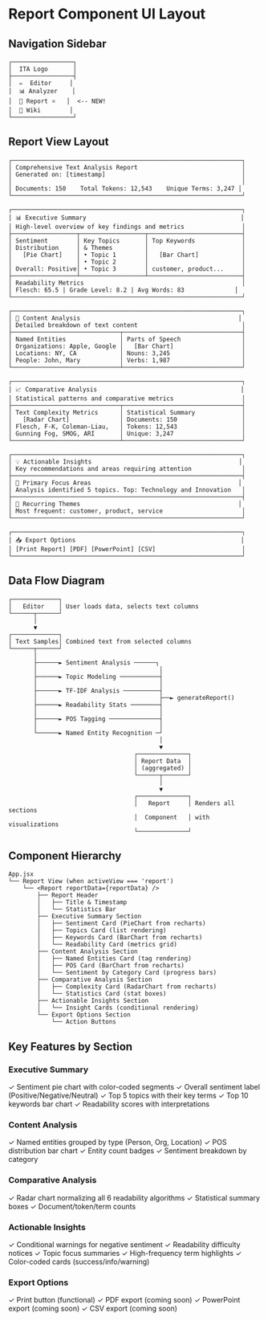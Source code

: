 # Report Component UI Layout

## Navigation Sidebar
```
┌─────────────────┐
│  ITA Logo       │
├─────────────────┤
│  ✏️  Editor     │
│  📊 Analyzer    │
│  📄 Report ⭐   │  <-- NEW!
│  📖 Wiki        │
└─────────────────┘
```

## Report View Layout
```
┌────────────────────────────────────────────────────────────────┐
│ Comprehensive Text Analysis Report                             │
│ Generated on: [timestamp]                                      │
│                                                                │
│ Documents: 150    Total Tokens: 12,543    Unique Terms: 3,247 │
└────────────────────────────────────────────────────────────────┘

┌────────────────────────────────────────────────────────────────┐
│ 📊 Executive Summary                                           │
│ High-level overview of key findings and metrics                │
├──────────────────┬──────────────────┬──────────────────────────┤
│ Sentiment        │ Key Topics       │ Top Keywords             │
│ Distribution     │ & Themes         │                          │
│   [Pie Chart]    │ • Topic 1        │   [Bar Chart]            │
│                  │ • Topic 2        │                          │
│ Overall: Positive│ • Topic 3        │ customer, product...     │
├──────────────────┴──────────────────┴──────────────────────────┤
│ Readability Metrics                                            │
│ Flesch: 65.5 | Grade Level: 8.2 | Avg Words: 83              │
└────────────────────────────────────────────────────────────────┘

┌────────────────────────────────────────────────────────────────┐
│ 📝 Content Analysis                                            │
│ Detailed breakdown of text content                             │
├──────────────────────────────┬─────────────────────────────────┤
│ Named Entities               │ Parts of Speech                 │
│ Organizations: Apple, Google │   [Bar Chart]                   │
│ Locations: NY, CA            │ Nouns: 3,245                    │
│ People: John, Mary           │ Verbs: 1,987                    │
└──────────────────────────────┴─────────────────────────────────┘

┌────────────────────────────────────────────────────────────────┐
│ 📈 Comparative Analysis                                        │
│ Statistical patterns and comparative metrics                   │
├──────────────────────────────┬─────────────────────────────────┤
│ Text Complexity Metrics      │ Statistical Summary             │
│   [Radar Chart]              │ Documents: 150                  │
│ Flesch, F-K, Coleman-Liau,   │ Tokens: 12,543                  │
│ Gunning Fog, SMOG, ARI       │ Unique: 3,247                   │
└──────────────────────────────┴─────────────────────────────────┘

┌────────────────────────────────────────────────────────────────┐
│ 💡 Actionable Insights                                         │
│ Key recommendations and areas requiring attention              │
├────────────────────────────────────────────────────────────────┤
│ 🎯 Primary Focus Areas                                         │
│ Analysis identified 5 topics. Top: Technology and Innovation   │
├────────────────────────────────────────────────────────────────┤
│ 🔑 Recurring Themes                                            │
│ Most frequent: customer, product, service                      │
└────────────────────────────────────────────────────────────────┘

┌────────────────────────────────────────────────────────────────┐
│ 📥 Export Options                                              │
│ [Print Report] [PDF] [PowerPoint] [CSV]                        │
└────────────────────────────────────────────────────────────────┘
```

## Data Flow Diagram
```
┌─────────────┐
│   Editor    │ User loads data, selects text columns
└──────┬──────┘
       │
       ▼
┌─────────────┐
│ Text Samples│ Combined text from selected columns
└──────┬──────┘
       │
       ├──────► Sentiment Analysis ──────┐
       │                                  │
       ├──────► Topic Modeling ───────────┤
       │                                  │
       ├──────► TF-IDF Analysis ──────────┤
       │                                  ├──► generateReport()
       ├──────► Readability Stats ────────┤
       │                                  │
       ├──────► POS Tagging ──────────────┤
       │                                  │
       └──────► Named Entity Recognition ─┘
                                          │
                                          ▼
                                   ┌──────────────┐
                                   │ Report Data  │
                                   │ (aggregated) │
                                   └──────┬───────┘
                                          │
                                          ▼
                                   ┌──────────────┐
                                   │   Report     │ Renders all sections
                                   │  Component   │ with visualizations
                                   └──────────────┘
```

## Component Hierarchy
```
App.jsx
└── Report View (when activeView === 'report')
    └── <Report reportData={reportData} />
        ├── Report Header
        │   ├── Title & Timestamp
        │   └── Statistics Bar
        ├── Executive Summary Section
        │   ├── Sentiment Card (PieChart from recharts)
        │   ├── Topics Card (list rendering)
        │   ├── Keywords Card (BarChart from recharts)
        │   └── Readability Card (metrics grid)
        ├── Content Analysis Section
        │   ├── Named Entities Card (tag rendering)
        │   ├── POS Card (BarChart from recharts)
        │   └── Sentiment by Category Card (progress bars)
        ├── Comparative Analysis Section
        │   ├── Complexity Card (RadarChart from recharts)
        │   └── Statistics Card (stat boxes)
        ├── Actionable Insights Section
        │   └── Insight Cards (conditional rendering)
        └── Export Options Section
            └── Action Buttons
```

## Key Features by Section

### Executive Summary
✓ Sentiment pie chart with color-coded segments
✓ Overall sentiment label (Positive/Negative/Neutral)
✓ Top 5 topics with their key terms
✓ Top 10 keywords bar chart
✓ Readability scores with interpretations

### Content Analysis
✓ Named entities grouped by type (Person, Org, Location)
✓ POS distribution bar chart
✓ Entity count badges
✓ Sentiment breakdown by category

### Comparative Analysis
✓ Radar chart normalizing all 6 readability algorithms
✓ Statistical summary boxes
✓ Document/token/term counts

### Actionable Insights
✓ Conditional warnings for negative sentiment
✓ Readability difficulty notices
✓ Topic focus summaries
✓ High-frequency term highlights
✓ Color-coded cards (success/info/warning)

### Export Options
✓ Print button (functional)
✓ PDF export (coming soon)
✓ PowerPoint export (coming soon)
✓ CSV export (coming soon)
